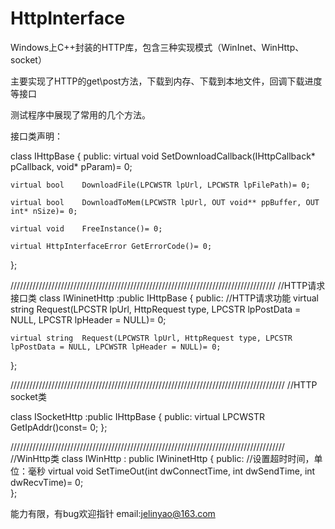 # HttpInterface
Windows上C++封装的HTTP库，包含三种实现模式（WinInet、WinHttp、socket）

主要实现了HTTP的get\post方法，下载到内存、下载到本地文件，回调下载进度等接口

测试程序中展现了常用的几个方法。

接口类声明：

class IHttpBase
{
public:
	virtual void	SetDownloadCallback(IHttpCallback* pCallback, void* pParam)= 0;
	
	virtual bool	DownloadFile(LPCWSTR lpUrl, LPCWSTR lpFilePath)= 0;
	
	virtual bool	DownloadToMem(LPCWSTR lpUrl, OUT void** ppBuffer, OUT int* nSize)= 0;
	
	virtual void	FreeInstance()= 0;
	
	virtual HttpInterfaceError GetErrorCode()= 0;
};

////////////////////////////////////////////////////////////////////////////////////
//HTTP请求接口类
class IWininetHttp
	:public IHttpBase
{
public:
	//HTTP请求功能
	virtual string	Request(LPCSTR lpUrl, HttpRequest type, LPCSTR lpPostData = NULL, LPCSTR lpHeader = NULL)= 0;
	
	virtual string	Request(LPCWSTR lpUrl, HttpRequest type, LPCSTR lpPostData = NULL, LPCWSTR lpHeader = NULL)= 0;
	
};


///////////////////////////////////////////////////////////////////////////////////////
//HTTP socket类


class ISocketHttp
	:public IHttpBase
{
public:
	virtual LPCWSTR	GetIpAddr()const= 0;
};

///////////////////////////////////////////////////////////////////////////////////////
//WinHttp类
class IWinHttp
	: public IWininetHttp
{
public:
	//设置超时时间，单位：毫秒
	virtual void	SetTimeOut(int dwConnectTime,  int dwSendTime, int dwRecvTime)= 0;		
};


能力有限，有bug欢迎指针 email:jelinyao@163.com
